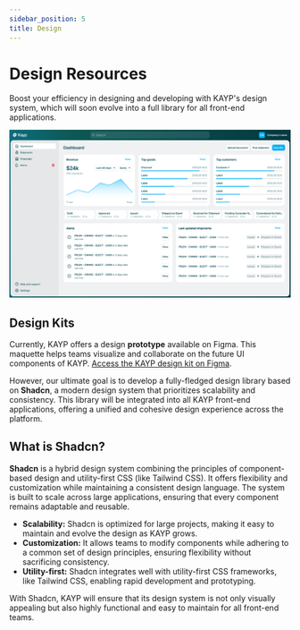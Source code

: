 ```yaml
---
sidebar_position: 5
title: Design
---
```


# Design Resources

<p class="description">Boost your efficiency in designing and developing with KAYP's design system, which will soon evolve into a full library for all front-end applications.</p>

![](./img/home.png)

## Design Kits

Currently, KAYP offers a design **prototype** available on Figma. This maquette helps teams visualize and collaborate on the future UI components of KAYP. [Access the KAYP design kit on Figma](https://www.figma.com/design/xxsDaNQ03MoLlKS0xJLPwK/Kayp?node-id=382-19698&t=1JsSUn1acrqfNqIB-1).

However, our ultimate goal is to develop a fully-fledged design library based on **Shadcn**, a modern design system that prioritizes scalability and consistency. This library will be integrated into all KAYP front-end applications, offering a unified and cohesive design experience across the platform.

## What is Shadcn?

**Shadcn** is a hybrid design system combining the principles of component-based design and utility-first CSS (like Tailwind CSS). It offers flexibility and customization while maintaining a consistent design language. The system is built to scale across large applications, ensuring that every component remains adaptable and reusable.

- **Scalability:** Shadcn is optimized for large projects, making it easy to maintain and evolve the design as KAYP grows.
- **Customization:** It allows teams to modify components while adhering to a common set of design principles, ensuring flexibility without sacrificing consistency.
- **Utility-first:** Shadcn integrates well with utility-first CSS frameworks, like Tailwind CSS, enabling rapid development and prototyping.

With Shadcn, KAYP will ensure that its design system is not only visually appealing but also highly functional and easy to maintain for all front-end teams.